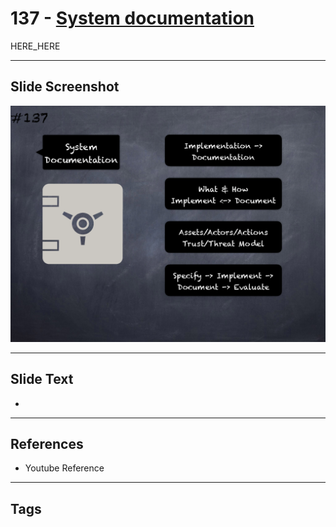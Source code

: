 # 137 - [System documentation](System%20documentation.md)

HERE_HERE

___
## Slide Screenshot
![0137.png](../../images/pitfalls_and_best_practices201/137.png)
___
## Slide Text
- 
___
## References
- Youtube Reference
___
## Tags